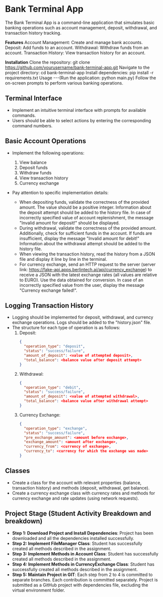 # Bank Terminal App
The Bank Terminal App is a command-line application that simulates basic banking operations such as account management, deposit, withdrawal, and transaction history tracking.

**Features**
Account Management: Create and manage bank accounts.
Deposit: Add funds to an account.
Withdrawal: Withdraw funds from an account.
Transaction History: View transaction history for an account.

**Installation**
Clone the repository: git clone https://github.com/yourusername/bank-terminal-app.git
Navigate to the project directory: cd bank-terminal-app
Install dependencies: pip install -r requirements.txt
Usage
---(Run the application: python main.py)
Follow the on-screen prompts to perform various banking operations.

## Terminal Interface
- Implement an intuitive terminal interface with prompts for available commands.
- Users should be able to select actions by entering the corresponding command numbers.

## Basic Account Operations
- Implement the following operations:
  1. View balance
  2. Deposit funds
  3. Withdraw funds
  4. View transaction history
  5. Currency exchange

- Pay attention to specific implementation details:
  - When depositing funds, validate the correctness of the provided amount. The value should be a positive integer. Information about the deposit attempt should be added to the history file. In case of incorrectly specified value of account replenishment, the message "Invalid amount for deposit!" should be displayed.
  - During withdrawal, validate the correctness of the provided amount. Additionally, check for sufficient funds in the account. If funds are insufficient, display the message "Invalid amount for debit!" Information about the withdrawal attempt should be added to the history file.
  - When viewing the transaction history, read the history from a JSON file and display it line by line in the terminal.
  - For currency exchange, send an HTTP request to the server (server link: https://fake-api.apps.berlintech.ai/api/currency_exchange) to receive a JSON with the latest exchange rates (all values are relative to EURO). Use the data obtained for conversion. In case of an incorrectly specified value from the user, display the message "Currency exchange failed!".

## Logging Transaction History
- Logging should be implemented for deposit, withdrawal, and currency exchange operations. Logs should be added to the "history.json" file.
- The structure for each type of operation is as follows:
  1. Deposit:
     ```json
     {
       "operation_type": "deposit",
       "status": "success/failure",
       "amount_of_deposit": <value of attempted deposit>,
       "total_balance": <balance value after deposit attempt>
     }
     ```
  2. Withdrawal:
     ```json
     {
       "operation_type": "debit",
       "status": "success/failure",
       "amount_of_deposit": <value of attempted withdrawal>,
       "total_balance": <balance value after withdrawal attempt>
     }
     ```
  3. Currency Exchange:
     ```json
     {
       "operation_type": "exchange",
       "status": "success/failure",
       "pre_exchange_amount": <amount before exchange>,
       "exchange_amount": <amount after exchange>,
       "currency_from": <currency of exchange>,
       "currency_to": <currency for which the exchange was made>
     }
     ```

## Classes
- Create a class for the account with relevant properties (balance, transaction history) and methods (deposit, withdrawal, get balance).
- Create a currency exchange class with currency rates and methods for currency exchange and rate updates (using network requests).

## Project Stage (Student Activity Breakdown and breakdown)
- **Step 1: Download Project and Install Dependencies**: Project has been downloaded and all the dependencies installed successfully.
- **Step 2: Implement FileManager Class**: Student has successfully created all methods described in the assignment.
- **Step 3: Implement Methods in Account Class**: Student has successfully created all methods described in the assignment.
- **Step 4: Implement Methods in CurrencyExchange Class**: Student has successfully created all methods described in the assignment.
- **Step 5: Maintain Project in GIT**: Each step from 2 to 4 is committed to separate branches. Each contribution is committed separately. Project is submitted as a GitHub project with dependencies file, excluding the virtual environment folder.

